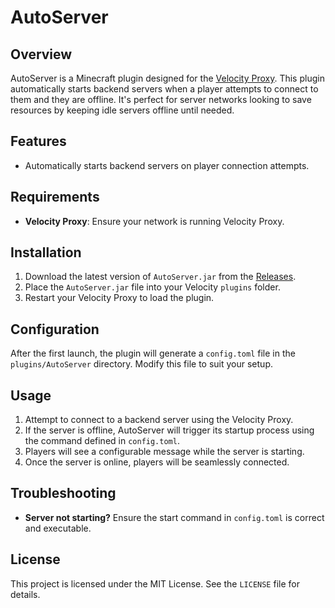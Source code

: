 # AutoServer

## Overview

AutoServer is a Minecraft plugin designed for the [Velocity Proxy](https://papermc.io/software/velocity). This plugin automatically starts backend servers when a player attempts to connect to them and they are offline. It's perfect for server networks looking to save resources by keeping idle servers offline until needed.

## Features

- Automatically starts backend servers on player connection attempts.

## Requirements

- **Velocity Proxy**: Ensure your network is running Velocity Proxy.

## Installation

1. Download the latest version of `AutoServer.jar` from the [Releases](https://github.com/Artificial-720/AutoServer/releases).
2. Place the `AutoServer.jar` file into your Velocity `plugins` folder.
3. Restart your Velocity Proxy to load the plugin.

## Configuration

After the first launch, the plugin will generate a `config.toml` file in the `plugins/AutoServer` directory. Modify this file to suit your setup.

## Usage

1. Attempt to connect to a backend server using the Velocity Proxy.
2. If the server is offline, AutoServer will trigger its startup process using the command defined in `config.toml`.
3. Players will see a configurable message while the server is starting.
4. Once the server is online, players will be seamlessly connected.

## Troubleshooting

- **Server not starting?** Ensure the start command in `config.toml` is correct and executable.

## License

This project is licensed under the MIT License. See the `LICENSE` file for details.